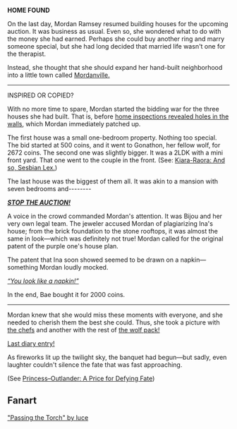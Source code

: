 <!-- title: Mordan Ramsey -->
<!-- status: Alive -->

**HOME FOUND**

On the last day, Mordan Ramsey resumed building houses for the upcoming auction. It was business as usual. Even so, she wondered what to do with the money she had earned. Perhaps she could buy another ring and marry someone special, but she had long decided that married life wasn't one for the therapist.

Instead, she thought that she should expand her hand-built neighborhood into a little town called [Mordanville.](#embed:https://www.youtube.com/live/Ch4qLZhARtY?t=840)

---

INSPIRED OR COPIED?

With no more time to spare, Mordan started the bidding war for the three houses she had built. That is, before [home inspections revealed holes in the walls](https://www.youtube.com/live/Ch4qLZhARtY?t=4991), which Mordan immediately patched up.

The first house was a small one-bedroom property. Nothing too special. The bid started at 500 coins, and it went to Gonathon, her fellow wolf, for 2672 coins. The second one was slightly bigger. It was a 2LDK with a mini front yard. That one went to the couple in the front. (See: [Kiara-Raora: And so, Sesbian Lex.](#edge:raora-kiara))

The last house was the biggest of them all. It was akin to a mansion with seven bedrooms and--------

[**_STOP THE AUCTION!_**](#embed:https://www.youtube.com/live/Ch4qLZhARtY?t=5528)

A voice in the crowd commanded Mordan's attention. It was Bijou and her very own legal team. The jeweler accused Mordan of plagiarizing Ina's house; from the brick foundation to the stone rooftops, it was almost the same in look—which was definitely not true! Mordan called for the original patent of the purple one's house plan.

The patent that Ina soon showed seemed to be drawn on a napkin—something Mordan loudly mocked.

_[“You look like a napkin!”](#embed:https://www.youtube.com/live/Ch4qLZhARtY?t=5648)_

In the end, Bae bought it for 2000 coins.

---

Mordan knew that she would miss these moments with everyone, and she needed to cherish them the best she could. Thus, she took a picture with [the chefs](https://www.youtube.com/live/Ch4qLZhARtY?si=6XoSGMMzfTlRSZ0V&t=6193) and another with the rest of [the wolf pack!](https://www.youtube.com/live/Ch4qLZhARtY?si=uNJIZEhlu-vuZzXE&t=6784)

[Last diary entry!](#embed:https://www.youtube.com/live/Ch4qLZhARtY?si=uNJIZEhlu-vuZzXE&t=7627)

As fireworks lit up the twilight sky, the banquet had begun—but sadly, even laughter couldn't silence the fate that was fast approaching.

(See [Princess–Outlander: A Price for Defying Fate](#edge:iphania-outlander))

## Fanart

["Passing the Torch" by luce](https://x.com/lucesamaaa/status/1927770964688802240)

<!-- liz -->
